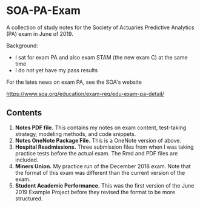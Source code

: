 # SOA-PA-Exam
A collection of study notes for the Society of Actuaries Predictive Analytics (PA) exam in June of 2019.

Background:
- I sat for exam PA and also exam STAM (the new exam C) at the same time
- I do not yet have my pass results

For the lates news on exam PA, see the SOA's website

https://www.soa.org/education/exam-req/edu-exam-pa-detail/

## Contents

1.  **Notes PDF file.**  This contains my notes on exam content, test-taking strategy, modeling methods, and code snippets.
2.  **Notes OneNote Package File.**  This is a OneNote version of above.
3.  **Hospital Readmissions.**  Three submission files from when I was taking practice tests before the actual exam.  The Rmd and PDF files are included.
4.  **Miners Union.**  My practice run of the December 2018 exam.  Note that the format of this exam was different than the current version of the exam.
5.  **Student Academic Performance.**  This was the first version of the June 2019 Example Project before they revised the format to be more structured.






